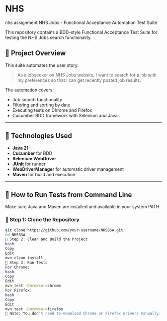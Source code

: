 # NHS
nhs assignment
 NHS Jobs - Functional Acceptance Automation Test Suite

This repository contains a BDD-style Functional Acceptance Test Suite for testing the NHS Jobs search functionality.

## 📌 Project Overview

This suite automates the user story:

> As a jobseeker on NHS Jobs website, I want to search for a job with my preferences so that I can get recently posted job results.

The automation covers:
- Job search functionality
- Filtering and sorting by date
- Executing tests on Chrome and Firefox
- Cucumber BDD framework with Selenium and Java

---

## 🧪 Technologies Used
- **Java 21**
- **Cucumber** for BDD
- **Selenium WebDriver**
- **JUnit** for runner
- **WebDriverManager** for automatic driver management
- **Maven** for build and execution

---

## 🚀 How to Run Tests from Command Line

Make sure Java and Maven are installed and available in your system PATH.

### 📁 Step 1: Clone the Repository

```bash
git clone https://github.com/your-username/NHSBSA.git
cd NHSBSA
🧹 Step 2: Clean and Build the Project
bash
Copy
Edit
mvn clean install
🧪 Step 3: Run Tests
For Chrome:
bash
Copy
Edit
mvn test -Dbrowser=chrome
For Firefox:
bash
Copy
Edit
mvn test -Dbrowser=firefox
📝 Note: You don't need to download Chrome or Firefox drivers manually. WebDriverManager handles that automatically.
